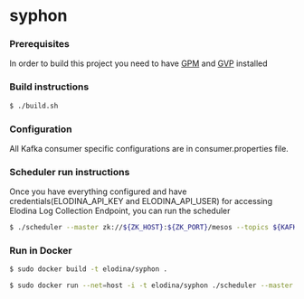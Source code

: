 # syphon

### Prerequisites
In order to build this project you need to have [GPM](https://github.com/pote/gpm) and [GVP](https://github.com/pote/gvp) installed

### Build instructions
```sh
$ ./build.sh
```
 
### Configuration
All Kafka consumer specific configurations are in consumer.properties file.
 
### Scheduler run instructions
Once you have everything configured and have credentials(ELODINA_API_KEY and ELODINA_API_USER) for accessing Elodina Log Collection Endpoint, you can run the scheduler
```sh
$ ./scheduler --master zk://${ZK_HOST}:${ZK_PORT}/mesos --topics ${KAFKA_TOPICS} --task.threads 1 --artifacts.host ${ARTIFACT_SERVER_HOST} --artifacts.port ${ARTIFACT_SERVER_PORT} --cpu.per.task 0.1 --mem.per.task 128 --ssl.cert cert.pem --ssl.key key.pem --ssl.cacert server.crt --consumer.config consumer.properties --target.url ${ELODINA_HTTP_ENDPOINT} --api.key ${ELODINA_API_KEY} --api.user ${ELODINA_API_USER} --insecure
```

### Run in Docker
```sh
$ sudo docker build -t elodina/syphon . 
```  
```sh
$ sudo docker run --net=host -i -t elodina/syphon ./scheduler --master zk://${ZK_HOST}:${ZK_PORT}/mesos --topics ${KAFKA_TOPICS} --task.threads 1 --artifacts.host ${ARTIFACT_SERVER_HOST} --artifacts.port ${ARTIFACT_SERVER_PORT} --cpu.per.task 0.1 --mem.per.task 128 --ssl.cert cert.pem --ssl.key key.pem --ssl.cacert server.crt --consumer.config consumer.properties --target.url ${ELODINA_HTTP_ENDPOINT} --api.key ${ELODINA_API_KEY} --api.user ${ELODINA_API_USER} --insecure 
```

